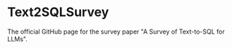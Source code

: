 # Text2SQLSurvey
 The official GitHub page for the survey paper "A Survey of Text-to-SQL for LLMs". 
